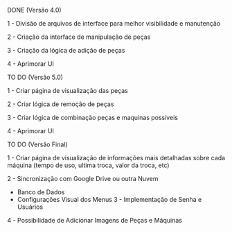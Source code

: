  DONE (Versão 4.0)

1 - Divisão de arquivos de interface para melhor visibilidade e manutenção

2 - Criação da interface de manipulação de peças

3 - Criação da lógica de adição de peças

4 - Aprimorar UI


 TO DO (Versão 5.0)

1 - Criar página de visualização das peças

2 - Criar lógica de remoção de peças

3 - Criar lógica de combinação peças e maquinas possíveis

4 - Aprimorar UI


 TO DO (Versão Final)

1 - Criar página de visualização de informações mais detalhadas sobre cada máquina (tempo de uso, ultima troca, valor da troca, etc)

2 - Sincronização com Google Drive ou outra Nuvem
   - Banco de Dados
   - Configurações Visual dos Menus
3 - Implementação de Senha e Usuários

4 - Possibilidade de Adicionar Imagens de Peças e Máquinas

